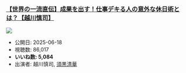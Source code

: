 ### [【世界の一流直伝】成果を出す！仕事デキる人の意外な休日術とは？【越川慎司】](https://www.youtube.com/watch?v=wxSh49pqD78)
[![](https://img.youtube.com/vi/wxSh49pqD78/sddefault.jpg)](https://www.youtube.com/watch?v=wxSh49pqD78)
-   公開日: 2025-06-18
-   視聴数: 86,017
-   **いいね数: 5,084**
-   出演者: 越川慎司, [須黒清華](/rehacq_fan/people/須黒清華 "wikilink")
